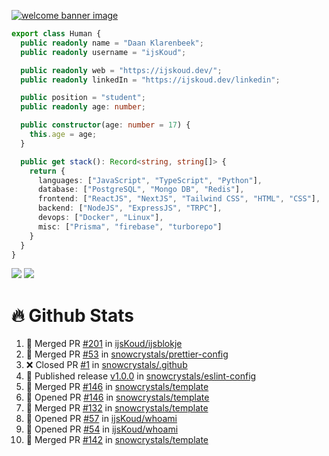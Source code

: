 <a href="https://ijskoud.dev/"><img src="https://cdn.ijskoud.dev/files/mQUav6p0z3By.jpg" alt="welcome banner image" /></a>

```ts
export class Human {
  public readonly name = "Daan Klarenbeek";
  public readonly username = "ijsKoud";

  public readonly web = "https://ijskoud.dev/";
  public readonly linkedIn = "https://ijskoud.dev/linkedin";

  public position = "student";
  public readonly age: number;

  public constructor(age: number = 17) {
    this.age = age;
  }

  public get stack(): Record<string, string[]> {
    return {
      languages: ["JavaScript", "TypeScript", "Python"],
      database: ["PostgreSQL", "Mongo DB", "Redis"],
      frontend: ["ReactJS", "NextJS", "Tailwind CSS", "HTML", "CSS"],
      backend: ["NodeJS", "ExpressJS", "TRPC"],
      devops: ["Docker", "Linux"],
      misc: ["Prisma", "firebase", "turborepo"]
    }
  }
}
```

<div>
  <img src="https://github-readme-stats.vercel.app/api/top-langs?username=ijsKoud&cache_seconds=1800&layout=compact&hide_border=true&hide_rank=true&show_icons=true&theme=dark&title_color=ffffff&hide_border=true&locale=en" />
  <img src="https://github-readme-stats.vercel.app/api?username=ijsKoud&cache_seconds=1800&hide_border=true&hide_rank=true&show_icons=true&theme=dark&title_color=ffffff&hide_border=true&locale=en">
</div>


# 🔥 Github Stats


<!--START_SECTION:activity-->
1. 🎉 Merged PR [#201](https://github.com/ijsKoud/ijsblokje/pull/201) in [ijsKoud/ijsblokje](https://github.com/ijsKoud/ijsblokje)
2. 🎉 Merged PR [#53](https://github.com/snowcrystals/prettier-config/pull/53) in [snowcrystals/prettier-config](https://github.com/snowcrystals/prettier-config)
3. ❌ Closed PR [#1](https://github.com/snowcrystals/.github/pull/1) in [snowcrystals/.github](https://github.com/snowcrystals/.github)
4. 🚀 Published release [v1.0.0](https://github.com/snowcrystals/eslint-config/releases/tag/v1.0.0) in [snowcrystals/eslint-config](https://github.com/snowcrystals/eslint-config)
5. 🎉 Merged PR [#146](https://github.com/snowcrystals/template/pull/146) in [snowcrystals/template](https://github.com/snowcrystals/template)
6. 💪 Opened PR [#146](https://github.com/snowcrystals/template/pull/146) in [snowcrystals/template](https://github.com/snowcrystals/template)
7. 🎉 Merged PR [#132](https://github.com/snowcrystals/template/pull/132) in [snowcrystals/template](https://github.com/snowcrystals/template)
8. 💪 Opened PR [#57](https://github.com/ijsKoud/whoami/pull/57) in [ijsKoud/whoami](https://github.com/ijsKoud/whoami)
9. 💪 Opened PR [#54](https://github.com/ijsKoud/whoami/pull/54) in [ijsKoud/whoami](https://github.com/ijsKoud/whoami)
10. 🎉 Merged PR [#142](https://github.com/snowcrystals/template/pull/142) in [snowcrystals/template](https://github.com/snowcrystals/template)
<!--END_SECTION:activity-->

<h1 align="center" style="display:none;"></h1>

